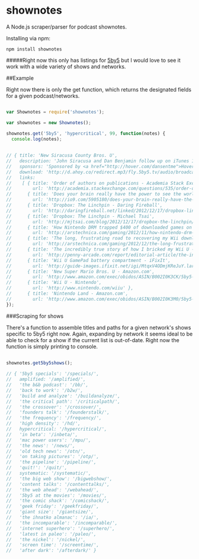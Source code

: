 shownotes
=========

A Node.js scraper/parser for podcast shownotes.

Installing via npm:

    npm install shownotes
  
#####Right now this only has listings for [5by5](http://5by5.tv/) but I would love to see it work with a wide variety of shows and networks. 

##Example

Right now there is only the get function, which returns the designated fields for a given podcast/networks.


```javascript

var Shownotes = require('shownotes');

var shownotes = new Shownotes();

shownotes.get('5by5', 'hypercritical', 99, function(notes) {
  console.log(notes);
  
  
// { title: 'New Siracusa County Bros. U',
//   description: 'John Siracusa and Dan Benjamin follow up on iTunes 11 and Apple\'s continuing failure to grok online services, then discuss the Wii U, starting with the painful setup process and continuing on to New Super Mario Bros. U, Nintendo Land, and, inevitably, the Wii U GamePad controller.',
//   sponsors: 'Sponsored by <a href="http://hover.com/dansentme">Hover</a> (use code DANSENTME for 10% off), <a href="http://shutterstock.com">Shutterstock</a> (use code DANSENTME12 for 30% off), and <a href="http://sourcebits.com">Sourcebits</a>.',
//   download: 'http://d.ahoy.co/redirect.mp3/fly.5by5.tv/audio/broadcasts/hypercritical/2012/hypercritical-099.mp3',
//   links: 
//    [ { title: 'Order of authors on publications - Academia Stack Exchange',
//        url: 'http://academia.stackexchange.com/questions/535/order-of-authors-on-publications/' },
//      { title: 'Does your brain really have the power to see the world upside-down?',
//        url: 'http://io9.com/5905180/does-your-brain-really-have-the-power-to-see-the-world-upside+down' },
//      { title: 'Dropbox: The Linchpin - Daring Fireball',
//        url: 'http://daringfireball.net/linked/2012/12/17/dropbox-linchpin' },
//      { title: 'Dropbox: The Linchpin - Michael Tsai',
//        url: 'http://mjtsai.com/blog/2012/12/17/dropbox-the-linchpin/' },
//      { title: 'How Nintendo DRM trapped $400 of downloaded games on my failing Wii - Ars Technica',
//        url: 'http://arstechnica.com/gaming/2012/11/how-nintendo-drm-trapped-400-of-downloaded-games-on-my-failing-wii/' },
//      { title: 'The long, frustrating road to recovering my Wii downloads - Ars Technica',
//        url: 'http://arstechnica.com/gaming/2012/12/the-long-frustrating-road-to-recovering-my-wii-downloads/' },
//      { title: 'The incredibly true story of how I bricked my Wii U - The PA Report',
//        url: 'http://penny-arcade.com/report/editorial-article/the-incredibly-true-story-of-how-i-bricked-my-wii-u' },
//      { title: 'Wii U GamePad battery compartment - iFixIt',
//        url: 'http://guide-images.ifixit.net/igi/MtqxV4ODmjKReJuY.large' },
//      { title: 'New Super Mario Bros. U - Amazon.com',
//        url: 'http://www.amazon.com/exec/obidos/ASIN/B002I0K3CK/5by5-20' },
//      { title: 'Wii U - Nintendo',
//        url: 'http://www.nintendo.com/wiiu' },
//      { title: 'Nintendo Land - Amazon.com',
//        url: 'http://www.amazon.com/exec/obidos/ASIN/B002I0K3M0/5by5-20' } ] }
});

```

###Scraping for shows

There's a function to assemble titles and paths for a given network's shows specific to 5by5 right now. Again, expanding by network it seems ideal to be able to check for a show if the current list is out-of-date. Right now the function is simply printing to console.
```javascript
 
shownotes.get5by5shows();
 
// { '5by5 specials': '/specials/',
//   amplified: '/amplified/',
//   'the b&b podcast': '/bb/',
//   'back to work': '/b2w/',
//   'build and analyze': '/buildanalyze/',
//   'the critical path': '/criticalpath/',
//   'the crossover': '/crossover/',
//   'founders talk': '/founderstalk/',
//   'the frequency': '/frequency/',
//   'high density': '/hd/',
//   hypercritical: '/hypercritical/',
//   'in beta': '/inbeta/',
//   'mac power users': '/mpu/',
//   'the news': '/news/',
//   'old tech news': '/otn/',
//   'on taking pictures': '/otp/',
//   'the pipeline': '/pipeline/',
//   'quit!': '/quit/',
//   systematic: '/systematic/',
//   'the big web show': '/bigwebshow/',
//   'content talks': '/contenttalks/',
//   'the web ahead': '/webahead/',
//   '5by5 at the movies': '/movies/',
//   'the comic shack': '/comicshack/',
//   'geek friday': '/geekfriday/',
//   'giant size': '/giantsize/',
//   'the ihnatko almanac': '/ia/',
//   'the incomparable': '/incomparable/',
//   'internet superhero': '/superhero/',
//   'latest in paleo': '/paleo/',
//   'the nickel': '/nickel/',
//   'screen time': '/screentime/',
//   'after dark': '/afterdark/' }
 ```
